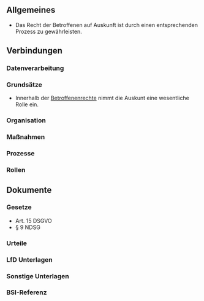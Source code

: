 ## Allgemeines
- Das Recht der Betroffenen auf Auskunft ist durch einen entsprechenden Prozess zu gewährleisten.
## Verbindungen
### Datenverarbeitung
### Grundsätze
- Innerhalb der [Betroffenenrechte](../Grundsaetze-Datenverarbeitung/Betroffenenrechte.md) nimmt die Auskunt eine wesentliche Rolle ein.
### Organisation
### Maßnahmen
### Prozesse
### Rollen

## Dokumente
### Gesetze
- Art. 15 DSGVO
- § 9 NDSG
### Urteile
### LfD Unterlagen
### Sonstige Unterlagen
### BSI-Referenz